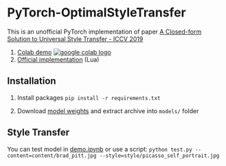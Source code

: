 # PyTorch-OptimalStyleTransfer
This is an unofficial PyTorch implementation of paper [A Closed-form Solution to Universal Style Transfer - ICCV 2019](https://arxiv.org/abs/1906.00668)

1. [Colab demo](https://colab.research.google.com/drive/1Y8epP-g2MMGI1Ri-lvOttIO_ebdIXORA?usp=sharing) <a href="https://colab.research.google.com/drive/1k2Zod6kSHEvraybHl50Lys0LerhyTMCo?usp=sharing"><img src="https://colab.research.google.com/assets/colab-badge.svg" alt="google colab logo"></a>
2. [Official implementation](https://github.com/lu-m13/OptimalStyleTransfer) (Lua)

## Installation

1. Install packages
   `pip install -r requirements.txt`

2. Download [model weights](https://drive.google.com/file/d/1-gBUEnJ1Wdqd9naAnfj2R-tYoS3vW6M8/view?usp=sharing) and extract archive into `models/` folder

## Style Transfer

You can test model in [demo.ipynb](https://github.com/boomb0om/PyTorch-OptimalStyleTransfer/blob/main/demo.ipynb) or use a script:
`python test.py --content=content/brad_pitt.jpg --style=style/picasso_self_portrait.jpg `



